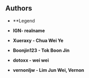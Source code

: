 ## Authors
* **Legend
* **IGN- realname**
* **Xueraxy - Chua Wei Ye**

* **Boonjin123 - Tok Boon Jin**

* **dotoxx - wei wei**

* **vernonljw - Lim Jun Wei, Vernon**
